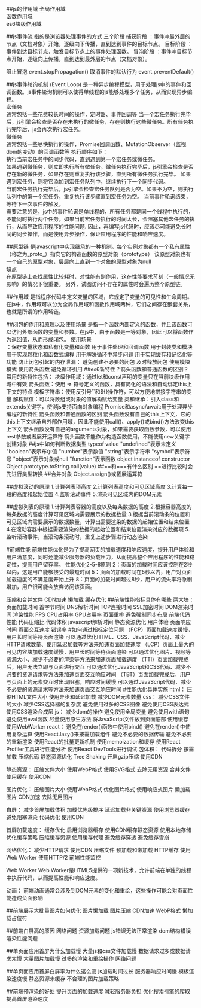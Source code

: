 ##js的作用域
全局作用域  
函数作用域  
es6块级作用域  

##js事件流
指的是浏览器处理事件的方式
三个阶段
捕获阶段
：事件冲最外层的节点（文档对象）开始，逐级向下传播，直到达到事件的目标节点。
目标阶段
：事件到达目标节点，触发目标节点上的事件处理函数。
冒泡阶段
：事件冲目标节点开始，逐级向上传播，直到达到最外层的节点（文档对象）。

阻止冒泡
event.stopPropagation()
取消事件的默认行为
event.preventDefault()

##js事件轮询机制 (Event Loop)
是一种异步编程模型，用于处理js中的事件和回调函数。js事件轮询机制可以使得单线程的js能够处理多个任务，从而实现异步编程。  
宏任务  
    通常包括一些花费较长时间的操作，定时器、事件回调等
    当一个宏任务执行完毕后，js引擎会检查是否存在未执行的微任务，存在则执行这些微任务。所有任务执行完毕后，js会再次执行宏任务。  
微任务  
    通常包括一些尽快执行的操作，Promise回调函数、MutationObserver（监视dom的变动）的回调函数等
执行顺序如下：  
    执行当前宏任务中的同步代码，直到遇到第一个宏任务或微任务。\
    如果遇到微任务，则立即执行所有微任务。微任务执行完毕后，js引擎会检查是否存在新的微任务，如果存在则重复执行该步骤，直到所有微任务执行完毕。
    如果遇到宏任务，则将它添加到宏任务队列中，继续执行下一个同步代码。  
    当前宏任务执行完毕后，js引擎会检查宏任务队列是否为空。如果不为空，则执行队列中的第一个宏任务，重复执行该步骤直到宏任务为空。
    当前事件轮询结束，等待下一次事件的触发。  
    需要注意的是，js中的事件轮询是单线程的，所有任务都是同一个线程中执行的，不能同时执行两个任务。如果当前宏任务执行的时间太长，会阻塞其他宏任务的执行，从而导致应用程序的性能问题.
   因此，再编写js代码时，应该尽可能避免长时间的同步操作，而是使用异步操作，保证应用程序的性能和响应速度。

##原型链
是javascript中实现继承的一种机制。每个实例对象都有一个私有属性（称之为_proto_）指向它的构造函数的原型对象（prototype）
该原型对象也有一个自己的原型对象，层层向上直到一个对象的原型对象为null\
缺点\
在原型链上查找属性比较耗时，对性能有副作用，这在性能要求苛刻（一般情况无影响）的情况下很重要。
另外，试图访问不存在的属性时会遍历整个原型链。

##作用域
是指程序代码中定义变量的区域，它规定了变量的可见性和生命周期。在js中，作用域可以分为全局作用域和函数作用域两种，它们之间存在嵌套关系，也就是所谓的作用域链。

##闭包的作用和原理以及使用场景
是指一个函数内部定义的函数，并且该函数可以访问外部函数的变量和参数。在js中，由于函数是一等对象，因此可以将函数作为返回值，从而形成闭包。
使用场景  
：保存变量状态和私有化变量和函数
    用于事件处理和回调函数
    用于封装类和模块
    用于实现颗粒化和函数式编程
    用于解决循环中异步问题
    用于实现缓存和记忆化等功能
防止闭包引起的内存泄漏：
    避免创建不必要的闭包
    及时释放闭包
    使用模块模式
    使用箭头函数
    避免循环引用
##es6新特性？箭头函数和普通函数的区别？
常用的新特性包括：
块级作用域：通过let和const声明的变量只在当前块级作用域中有效
箭头函数：使用 => 符号定义的函数，具有简化的语法和自动绑定this上下文的特点
模板字符串：使用反引号``和${}操作符，可以方便地拼接字符串的变量
解构赋值：可以将数组或对象的值解构赋给变量
类和继承：引入class和extends关键字，使得js支持面向对象编程
Promise和async/await:用于处理异步编程的新特性
箭头函数和普通函数的区别
箭头函数没有自己的this上下文，它的this上下文继承自外部作用域，因此不能使用call()、apply()或bind()方法改变this上下文
箭头函数没有自己的arguments对象，如果需要获取函数参数，可以使用rest参数或者展开运算符
箭头函数不能作为构造函数使用，不能使用new关键字创建对象
##js中如何判断数据类型
typeof value
"undefined"表示未定义
"boolean"表示布尔值
"number"表示数值
"string"表示字符串
"symbol"表示符号
"object"表示对象或null
"function"表示函数
object instanceof constructor
Object.prototype.toString.call(value)
##==和===有什么区别
==进行比较时会先进行类型转换
##合并对象
Object.assign()或拓展运算符

##虚拟滚动的原理
1.计算列表项高度
2.计算列表高度和可见区域高度
3.计算每一段的高度和起始位置
4.监听滚动事件
5.渲染可见区域内的DOM元素

##虚拟列表的原理
1.计算列表容器的高度以及每条数据的高度
2.根据容器高度的每条数据的高度计算可见区域内需要展示的数据数量
3.根据当前滚动条的位置和可见区域内需要展示的数据数量，计算出需要渲染的数据的起始位置和结束位置
4.在滚动容器中根据需要渲染的数据的起始位置和结束位置渲染对应的数据项
5.监听滚动事件，当滚动条滚动时，重复上述步骤进行动态渲染



#前端性能
前端性能优化是为了提高网页的加载速度和响应速度，提升用户体验和用户满意度，同时还能减少服务器的负载压力，从而提高整个应用程序的性能和稳定性，提高用户留存率。
性能优化2-5-8原则
2：页面的加载时间应该控制在2秒以内，这是用户能够接受的最短时间
5：页面的加载时间在5秒以内，用户对页面加载速度的不满意度开始上升
8：页面的加载时间超过8秒，用户的流失率将急剧增加，用户很可能会放弃访问该页面。

压缩和合并文件
CDN加速
懒加载
缓存优化
##前端性能指标具体有哪些
两大块：
页面加载时间
    首字节时间
    DNS解析时间
    TCP连接时间
    SSL加密时间
    DOM渲染时间
渲染性能
    FPS
    CPU占用率
    GPU占用率
    页面重排
    避免强制同步布局
    前端代码性能
    代码压缩比
    代码体积
    javascript解析时间
    静态资源优化
    用户体验
    页面响应时间
    页面交互速度
    错误率
#如何通过指标定位问题
（FCP）页面加载速度缓慢，用户长时间等待页面渲染
可以通过优化HTML、CSS、JavaScript代码，减少HTTP请求数量、使用延迟加载等方法来加速页面加载速度
（LCP）页面上最大的可见内容块加载速度缓慢，用户长时间等待页面渲染
可以通过优化图片、视频等资源大小、减少不必要的渲染等方法来加速页面加载速度
（TTI）页面加载完成后，用户无法立即与页面进行交互
可以通过优化JavaScript和CSS代码、减少不必要的资源请求等方法来加速页面交互响应时间
（TBT）页面加载完成后，用户与页面上的元素交互时出现阻塞，响应时间缓慢
可以通过JavaScript代码、减少不必要的资源请求等方法来加速页面交互响应时间
#性能优化具体实施
html：
压缩HTML文件大小
使用异步和延迟加载
减少DOM元素数量
css：
减少CSS文件的大小
减少CSS选择器的复杂度
避免使用过多的CSS图像
避免使用CSS表达式
使用CSS渲染合成层
js：
减少dom的操作
避免使用全局变量
避免使用with语句
避免使用eval函数
尽量使用原生方法
将JavaScript文件放到页面底部
使用缓存
使用WebWorker
react：
避免在render()函数中使用bind()
避免在render()中使用复杂运算
使用React.lazy()来按需加载组件
避免不必要的数据传输
避免不必要的重新渲染
使用React的批量更新机制
使用memoization和缓存
使用React Profiler工具进行性能分析
使用React DevTools进行调试
包体积：
代码拆分
按需加载
压缩代码
静态资源优化
Tree Shaking
开启gzip压缩
使用CDN

静态资源：
压缩文件大小
使用WebP格式
使用SVG格式
去除无用资源
合并文件
使用缓存
使用CDN

图片优化：
压缩图片大小
使用WebP格式
优化图片格式
使用响应式图片
懒加载图片
CDN加速
去除无用图片

白屏：
减少首屏加载体积
加载优先级排序
延迟加载非关键资源
使用浏览器缓存
避免阻塞渲染
代码优化
使用CDN

首屏加载速度：
缓存优化
启用浏览器缓存
使用CDN缓存静态资源
使用本地存储
优化缓存策略
压缩缓存资源
使用缓存代理
避免缓存穿透
避免缓存雪崩

网络优化：
减少HTTP请求
使用CDN
压缩文件
预加载和懒加载
HTTP缓存
使用Web Worker
使用HTTP/2
前端性能监控

Web Worker
Web Worker是HTML5提供的一项新技术，允许前端在单独的线程中执行代码，从而提高性能和响应速度。

动画：
前端动画通常会涉及到DOM元素的变化和重绘，这些操作可能会对页面性能造成负面影响

##前端展示大批量图片如何优化
图片懒加载
图片压缩
CDN加速
WebP格式
懒加载占位符

##前端白屏高的原因
网络问题
资源加载问题
js错误无法正常渲染
dom结构错误
渲染性能问题

##单页面应用首屏为什么加载慢
大量js和css文件加载慢
数据请求过多或数据请求太慢
大量图片加载慢
过多的渲染和重绘操作
网络问题

##单页面应用首屏白屏率为什么这么高
js加载时间过长
服务器响应时间慢
模板渲染速度慢
静态资源未缓存
不合理的图片加载策略

##前端预渲染的好处
提升页面的加载速度
减轻服务器负担
优化搜索引擎的爬取
提高首屏渲染速度
